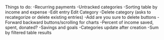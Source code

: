 Things to do:
-Recurring payments
-Untracked categories
-Sorting table by income and expense
-Edit entry
Edit Category
-Delete category (asks to recategorize or delete existing entries)
-Add are you sure to delete buttons
-Forward backward buttons/scrolling for charts
-Percent of income saved, spent, donated?
-Savings and goals
-Categories update after creation
-Sum by filtered table results
